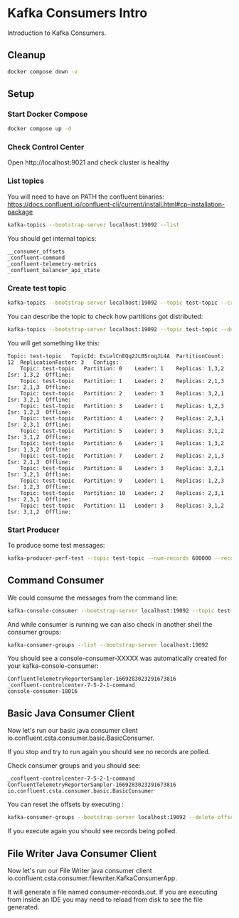 # Kafka Consumers Intro

Introduction to Kafka Consumers.

## Cleanup

```bash
docker compose down -v
```

## Setup

### Start Docker Compose

```bash
docker compose up -d
```

### Check Control Center

Open http://localhost:9021 and check cluster is healthy

### List topics

You will need to have on PATH the confluent binaries:
https://docs.confluent.io/confluent-cli/current/install.html#cp-installation-package

```bash
kafka-topics --bootstrap-server localhost:19092 --list
```

You should get internal topics:

```text
__consumer_offsets
_confluent-command
_confluent-telemetry-metrics
_confluent_balancer_api_state
```

### Create test topic

```bash
kafka-topics --bootstrap-server localhost:19092 --topic test-topic --create --partitions 12 --replication-factor 3
```

You can describe the topic to check how partitions got distributed:

```bash
kafka-topics --bootstrap-server localhost:19092 --topic test-topic --describe
```

You will get something like this:

```text
Topic: test-topic	TopicId: EsLelCnEQq2JLB5roqJL4A	 PartitionCount: 12	 ReplicationFactor: 3	Configs:
	Topic: test-topic	Partition: 0	Leader: 1	 Replicas: 1,3,2	 Isr: 1,3,2	 Offline:
	Topic: test-topic	Partition: 1	Leader: 2	 Replicas: 2,1,3	 Isr: 2,1,3	 Offline:
	Topic: test-topic	Partition: 2	Leader: 3	 Replicas: 3,2,1	 Isr: 3,2,1	 Offline:
	Topic: test-topic	Partition: 3	Leader: 1	 Replicas: 1,2,3	 Isr: 1,2,3	 Offline:
	Topic: test-topic	Partition: 4	Leader: 2	 Replicas: 2,3,1	 Isr: 2,3,1	 Offline:
	Topic: test-topic	Partition: 5	Leader: 3	 Replicas: 3,1,2	 Isr: 3,1,2	 Offline:
	Topic: test-topic	Partition: 6	Leader: 1	 Replicas: 1,3,2	 Isr: 1,3,2	 Offline:
	Topic: test-topic	Partition: 7	Leader: 2	 Replicas: 2,1,3	 Isr: 2,1,3	 Offline:
	Topic: test-topic	Partition: 8	Leader: 3	 Replicas: 3,2,1	 Isr: 3,2,1	 Offline:
	Topic: test-topic	Partition: 9	Leader: 1	 Replicas: 1,2,3	 Isr: 1,2,3	 Offline:
	Topic: test-topic	Partition: 10	Leader: 2	 Replicas: 2,3,1	 Isr: 2,3,1	 Offline:
	Topic: test-topic	Partition: 11	Leader: 3	 Replicas: 3,1,2	 Isr: 3,1,2	 Offline:
```

### Start Producer

To produce some test messages:

```bash
kafka-producer-perf-test --topic test-topic --num-records 600000 --record-size 100 --throughput 10000 --producer-props bootstrap.servers=localhost:19092
```

## Command Consumer

We could consume the messages from the command line:

```bash
kafka-console-consumer --bootstrap-server localhost:19092 --topic test-topic --from-beginning --property print.timestamp=true --property print.value=true
```

And while consumer is running we can also check in another shell the consumer groups:

```bash
kafka-consumer-groups --list --bootstrap-server localhost:19092
```

You should see a console-consumer-XXXXX was automatically created for your kafka-console-consumer:

```text
ConfluentTelemetryReporterSampler-1669283023291673816
_confluent-controlcenter-7-5-2-1-command
console-consumer-18016
```

## Basic Java Consumer Client

Now let's run our basic java consumer client io.confluent.csta.consumer.basic.BasicConsumer.

If you stop and try to run again you should see no records are polled.

Check consumer groups and you should see:

```text
_confluent-controlcenter-7-5-2-1-command
ConfluentTelemetryReporterSampler-1669283023291673816
io.confluent.csta.consumer.basic.BasicConsumer
```

You can reset the offsets by executing :

```bash
kafka-consumer-groups --bootstrap-server localhost:19092 --delete-offsets  --group io.confluent.csta.consumer.basic.BasicConsumer --topic test-topic
```

If you execute again you should see records being polled.

## File Writer Java Consumer Client

Now let's run our File Writer java consumer client io.confluent.csta.consumer.filewriter.KafkaConsumerApp.

It will generate a file named consumer-records.out. If you are executing from inside an IDE you may need to reload from disk to see the file generated.


